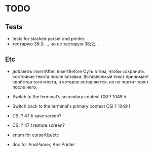 # TODO

## Tests

- tests for stacked parser and printer.
- тестирую 38:2:..., но не тестирую 38;2;...

## Etc

- добавить insertAfter, insertBefore
  Суть в том, чтобы сохранить состояние текста после вставки. Вставляемый текст
  принимает свойства того места, в которое вставляется, но не портит текст
  после него.

- Switch to the terminal's secondary context	CSI ? 1049 h
- Switch back to the terminal's primary context	CSI ? 1049 l
- CSI ? 47 h save screen?
- CSI ? 47 l restore screen?

- enum for cursorUp/etc

- doc for AnsiParser, AnsiPrinter
